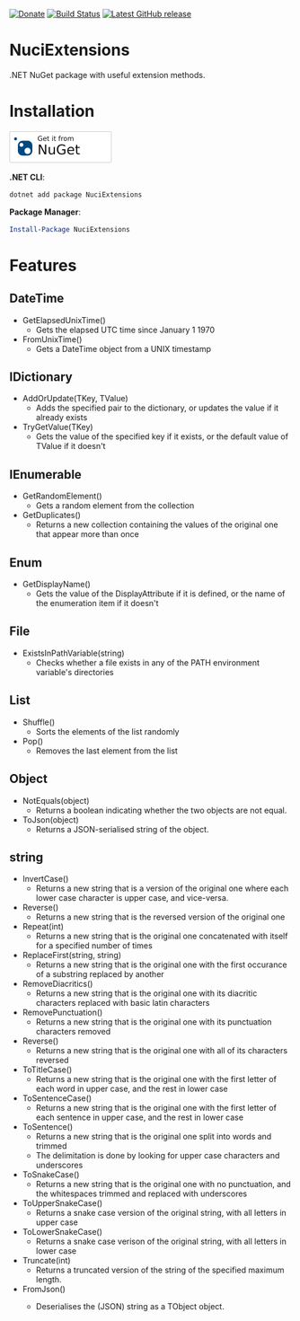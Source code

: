[![Donate](https://img.shields.io/badge/-%E2%99%A5%20Donate-%23ff69b4)](https://hmlendea.go.ro/fund.html) [![Build Status](https://github.com/hmlendea/nuciextensions/actions/workflows/dotnet.yml/badge.svg)](https://github.com/hmlendea/nuciextensions/actions/workflows/dotnet.yml) [![Latest GitHub release](https://img.shields.io/github/v/release/hmlendea/nuciextensions)](https://github.com/hmlendea/nuciextensions/releases/latest)

# NuciExtensions

.NET NuGet package with useful extension methods.

# Installation

[![Get it from NuGet](https://raw.githubusercontent.com/hmlendea/readme-assets/master/badges/stores/nuget.png)](https://nuget.org/packages/NuciExtensions)

**.NET CLI**:
```bash
dotnet add package NuciExtensions
```

**Package Manager**:
```powershell
Install-Package NuciExtensions
```

# Features

## DateTime

  - GetElapsedUnixTime()
    - Gets the elapsed UTC time since January 1 1970
  - FromUnixTime()
    - Gets a DateTime object from a UNIX timestamp

## IDictionary

  - AddOrUpdate(TKey, TValue)
    - Adds the specified pair to the dictionary, or updates the value if it already exists
  - TryGetValue(TKey)
    - Gets the value of the specified key if it exists, or the default value of TValue if it doesn't

## IEnumerable

  - GetRandomElement()
    - Gets a random element from the collection
  - GetDuplicates()
    - Returns a new collection containing the values of the original one that appear more than once

## Enum

  - GetDisplayName()
    - Gets the value of the DisplayAttribute if it is defined, or the name of the enumeration item if it doesn't

## File

  - ExistsInPathVariable(string)
    - Checks whether a file exists in any of the PATH environment variable's directories

## List

  - Shuffle()
    - Sorts the elements of the list randomly
  - Pop()
    - Removes the last element from the list

## Object

  - NotEquals(object)
    - Returns a boolean indicating whether the two objects are not equal.
  - ToJson(object)
    - Returns a JSON-serialised string of the object.

## string

  - InvertCase()
    - Returns a new string that is a version of the original one where each lower case character is upper case, and vice-versa.
  - Reverse()
    - Returns a new string that is the reversed version of the original one
  - Repeat(int)
    - Returns a new string that is the original one concatenated with itself for a specified number of times
  - ReplaceFirst(string, string)
    - Returns a new string that is the original one with the first occurance of a substring replaced by another
  - RemoveDiacritics()
    - Returns a new string that is the original one with its diacritic characters replaced with basic latin characters
  - RemovePunctuation()
    - Returns a new string that is the original one with its punctuation characters removed
  - Reverse()
    - Returns a new string that is the original one with all of its characters reversed
  - ToTitleCase()
    - Returns a new string that is the original one with the first letter of each word in upper case, and the rest in lower case
  - ToSentenceCase()
    - Returns a new string that is the original one with the first letter of each sentence in upper case, and the rest in lower case
  - ToSentence()
    - Returns a new string that is the original one split into words and trimmed
    - The delimitation is done by looking for upper case characters and underscores
  - ToSnakeCase()
    - Returns a new string that is the original one with no punctuation, and the whitespaces trimmed and replaced with underscores
  - ToUpperSnakeCase()
    - Returns a snake case version of the original string, with all letters in upper case
  - ToLowerSnakeCase()
    - Returns a snake case verison of the original string, with all letters in lower case
  - Truncate(int)
    - Returns a truncated version of the string of the specified maximum length.
  - FromJson<TObject>()
    - Deserialises the (JSON) string as a TObject object.
